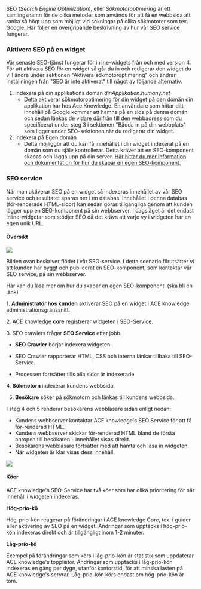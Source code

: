 SEO (_Search Engine Optimization_), eller _Sökmotoroptimering_ är ett samlingsnamn för de olika metoder som används för att få en webbsida att ranka så högt upp som möjligt vid sökningar på olika sökmotorer som tex. Google. Här följer en övergripande beskrivning av hur vår SEO service fungerar.

### Aktivera SEO på en widget

Vår senaste SEO-tjänst fungerar för inline-widgets från och med version 4\. För att aktivera SEO för en widget så går du in och redigerar den widget du vill ändra under sektionen "Aktivera sökmotoroptimering" och ändrar inställningen från "SEO är inte aktiverat" till något av följande alternativ.

1.  Indexera på din applikations domän _dinApplikation.humany.net_
    *   Detta aktiverar sökmotoroptimering för din widget på den domän din applikation har hos Ace Knowledge. En användare som hittar ditt innehåll på Google kommer att hamna på en sida på denna domän och sedan länkas de vidare därifrån till den webbadress som du specificerat under steg 3 i sektionen "Bädda in på din webbplats" som ligger under SEO-sektionen när du redigerar din widget. 
2.  Indexera på Egen domän
    *   Detta möjliggör att du kan få innehållet i din widget indexerat på en domän som du själv kontrollerar. Detta kräver att en SEO-komponent skapas och läggs upp på din server. [Här hittar du mer information och dokumentation för hur du skapar en egen SEO-komponent.](https://github.com/Humany/humany-docs/tree/master/SEO)

### SEO service

När man aktiverar SEO på en widget så indexeras innehållet av vår SEO service och resultatet sparas ner i en databas. Innehållet i denna databas (för-renderade HTML-sidor) kan sedan göras tillgängliga genom att kunden lägger upp en SEO-komponent på sin webbserver. I dagsläget är det endast inline-widgetar som stödjer SEO då det krävs att varje vy i widgeten har en egen unik URL.

#### Översikt

![](https://humany.blob.core.windows.net/support/guides/Schema_SEO.png)

Bilden ovan beskriver flödet i vår SEO-service. I detta scenario förutsätter vi att kunden har byggt och publicerat en SEO-komponent, som kontaktar vår SEO service, på sin webbserver.

Här kan du läsa mer om hur du skapar en egen SEO-komponent. (ska bli en länk)

1\. **Administratör hos kunden** aktiverar SEO på en widget i ACE knowledge administrationsgränssnitt. 

2\. ACE knowledge **core** registrerar widgeten i SEO-Service.

3\. SEO crawlers frågar **SEO Service** efter jobb.

*   **SEO Crawler** börjar indexera widgeten.

*   SEO Crawler rapporterar HTML, CSS och interna länkar tillbaka till SEO-Service.

*   Processen fortsätter tills alla sidor är indexerade

4\. **Sökmotorn** indexerar kundens webbsida. 

5. **Besökare** söker på sökmotorn och länkas till kundens webbsida.

I steg 4 och 5 renderar besökarens webbläsare sidan enligt nedan:

*   Kundens webbserver kontaktar ACE knowledge's SEO Service för att få för-renderad HTML.
*   Kundens webbserver skickar för-renderad HTML bland de första anropen till besökaren - innehållet visas direkt.
*   Besökarens webbläsare fortsätter med att hämta och läsa in widgeten.
*   När widgeten är klar visas dess innehåll.

![](https://humany.blob.core.windows.net/support/guides/Ska%CC%88rmavbild%202019-10-17%20kl.%2014.15.20_2.png)

#### Köer

ACE knowledge's SEO-Service har två köer som har olika prioritering för när innehåll i widgeten indexeras.

**Hög-prio-kö**

Hög-prio-kön reagerar på förändringar i ACE knowledge Core, tex. i guider eller aktivering av SEO på en widget. Ändringar som upptäcks i hög-prio-kön indexeras direkt och är tillgängligt inom 1-2 minuter.

**Låg-prio-kö**

Exempel på förändringar som körs i låg-prio-kön är statistik som uppdaterar ACE knowledge's topplistor. Ändringar som upptäcks i låg-prio-kön indexeras en gång per dygn, utanför kontorstid, för att minska lasten på ACE knowledge's servrar. Låg-prio-kön körs endast om hög-prio-kön är tom.